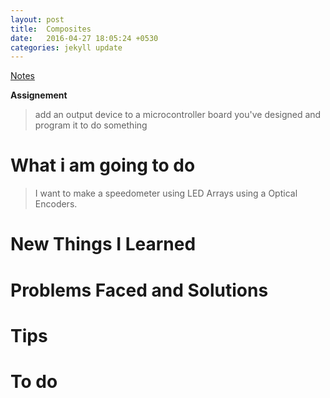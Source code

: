 ```yaml
---
layout: post
title:  Composites
date:   2016-04-27 18:05:24 +0530
categories: jekyll update
---
```


 [Notes](http://academy.cba.mit.edu/classes/output_devices/index.html)

**Assignement**

>   add an output device to a microcontroller board you've designed and program it to do something


What i am going to do
======================

>I want to make a speedometer using LED Arrays using a Optical Encoders.



New Things I Learned
==================

Problems Faced and Solutions
==================

Tips
=====

To do
=========
